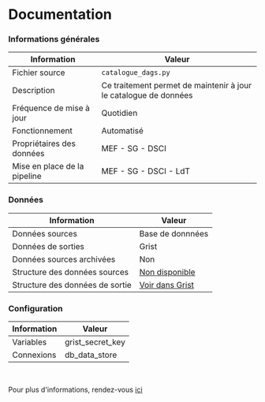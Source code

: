 # Documentation
### Informations générales
| Information | Valeur |
| -------- | -------- |
| Fichier source     | `catalogue_dags.py`     |
| Description | Ce traitement permet de maintenir à jour le catalogue de données |
| Fréquence de mise à jour | Quotidien |
| Fonctionnement | Automatisé |
| Propriétaires des données | MEF - SG - DSCI |
| Mise en place de la pipeline | MEF - SG - DSCI - LdT |

### Données
| Information | Valeur |
| -------- | -------- |
| Données sources | Base de donnnées |
| Données de sorties | Grist |
| Données sources archivées | Non |
| Structure des données sources | [Non disponible]() |
| Structure des données de sortie | [Voir dans Grist]() |

### Configuration
| Information | Valeur |
| -------- | -------- |
| Variables | grist_secret_key |
| Connexions | db_data_store |

<br />

Pour plus d'informations, rendez-vous [ici](https://forge.dgfip.finances.rie.gouv.fr/sg/dsci/lt/airflow-demo)

